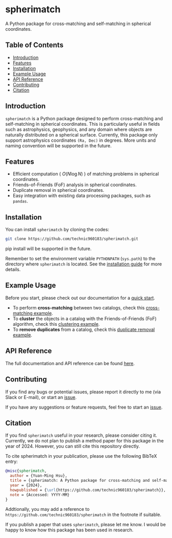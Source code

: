 # spherimatch
A Python package for cross-matching and self-matching in spherical coordinates.

## Table of Contents
- [Introduction](#introduction)
- [Features](#features)
- [Installation](#installation)
- [Example Usage](#example-usage)
- [API Reference](#api-reference)
- [Contributing](#contributing)
- [Citation](#citation)

## Introduction
`spherimatch` is a Python package designed to perform cross-matching and self-matching in spherical coordinates. This is particularly useful in fields such as astrophysics, geophysics, and any domain where objects are naturally distributed on a spherical surface.
Currently, this package only support astrophysics coordinates `(Ra, Dec)` in degrees. More units and naming convention will be supported in the future.

## Features
- Efficient computation ( $O(N\log N)$ ) of matching problems in spherical coordinates.
- Friends-of-Friends (FoF) analysis in spherical coordinates.
- Duplicate removal in spherical coordinates.
- Easy integration with existing data processing packages, such as `pandas`.

## Installation
You can install `spherimatch` by cloning the codes:
```bash
git clone https://github.com/technic960183/spherimatch.git
```

pip install will be supported in the future.

Remember to set the environment variable `PYTHONPATH` (`sys.path`) to the directory where `spherimatch` is located.
See the [installation guide](https://technic960183.github.io/spherimatch/install.html) for more details.

## Example Usage
Before you start, please check out our documentation for a
[quick start](https://technic960183.github.io/spherimatch/index.html#quickstart).

- To perform **cross-matching** between two catalogs, check this
  [cross-matching example](https://technic960183.github.io/spherimatch/tutorial/xmatch.html).
- To **cluster** the objects in a catalog with the Friends-of-Friends (FoF) algorithm, check this
  [clustering example](https://technic960183.github.io/spherimatch/tutorial/fof.html).
- To **remove duplicates** from a catalog, check this
  [duplicate removal example](https://technic960183.github.io/spherimatch/tutorial/duplicates_removal.html).

## API Reference
The full documentation and API reference can be found [here](https://technic960183.github.io/spherimatch/index.html).

## Contributing
If you find any bugs or potential issues, please report it directly to me (via Slack or E-mail), or start an [issue](https://github.com/technic960183/spherimatch/issues).

If you have any suggestions or feature requests, feel free to start an [issue](https://github.com/technic960183/spherimatch/issues).

## Citation
If you find `spherimatch` useful in your research, please consider citing it. Currently, we do not plan to publish a method paper for this package in the year of 2024. However, you can still cite this repository directly.

To cite spherimatch in your publication, please use the following BibTeX entry:
```bibtex
@misc{spherimatch,
  author = {Yuan-Ming Hsu},
  title = {spherimatch: A Python package for cross-matching and self-matching in spherical coordinates.},
  year = {2024},
  howpublished = {\url{https://github.com/technic960183/spherimatch}},
  note = {Accessed: YYYY-MM}
}
```
Addtionally, you may add a reference to `https://github.com/technic960183/spherimatch` in the footnote if suitable.

If you publish a paper that uses `spherimatch`, please let me know. I would be happy to know how this package has been used in research.

